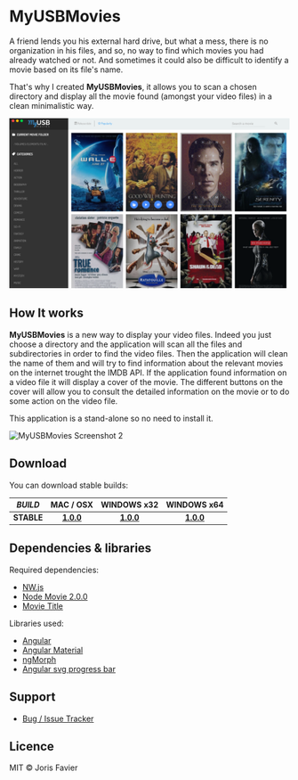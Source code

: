 
# MyUSBMovies
A friend lends you his external hard drive, but what a mess, there is no organization in his files, and so, no way to find which movies you had already watched or not. And sometimes it could also be difficult to identify a movie based on its file's name.

That's why I created **MyUSBMovies**, it allows you to scan a chosen directory and display all the movie found (amongst your video files) in a clean minimalistic way. 

![MyUSBMovies Screenshot](/assets/img/screenshot-01.png?raw=true)

## How It works
**MyUSBMovies** is a new way to display your video files. Indeed you just choose a directory and the application will scan all the files and subdirectories in order to find the video files. Then the application will clean the name of them and will try to find information about the relevant movies on the internet trought the IMDB API. If the application found information on a video file it will display a cover of the movie. The different buttons on the cover will allow you to consult the detailed information on the movie or to do some action on the video file.

This application is a stand-alone so no need to install it.

![MyUSBMovies Screenshot 2](http://i.imgur.com/1KSIbtF.gif)


## Download
You can download stable builds:

| *BUILD* | MAC / OSX | WINDOWS x32 | WINDOWS x64 |
|:-------:|:---------:|:-----------:|:-----------:|
|**STABLE** | [**1.0.0**](http://www.mediafire.com/download/77n50wrr48yzed2/MyUSBMovies.zip) | [**1.0.0**](http://www.mediafire.com/download/6dpzl6o97r1xl02/MyUSBMovies.exe) | [**1.0.0**](http://www.mediafire.com/download/1kzcq8qrgjik7i5/MyUSBMovies_x64.exe) |

## Dependencies & libraries

Required dependencies:

* [NW.js](http://nwjs.io/)
* [Node Movie 2.0.0](https://github.com/mertkahyaoglu/node-movie)
* [Movie Title](https://github.com/danielhusar/movie-title)

Libraries used:

* [Angular](https://angular.io/)
* [Angular Material](https://material.angularjs.org)
* [ngMorph](https://github.com/jimobrien/ngMorph)
* [Angular svg progress bar](https://github.com/crisbeto/angular-svg-round-progressbar)

## Support

* [Bug / Issue Tracker](https://github.com/jorisfavier/MyUSBMovies/issues)

## Licence
MIT © Joris Favier